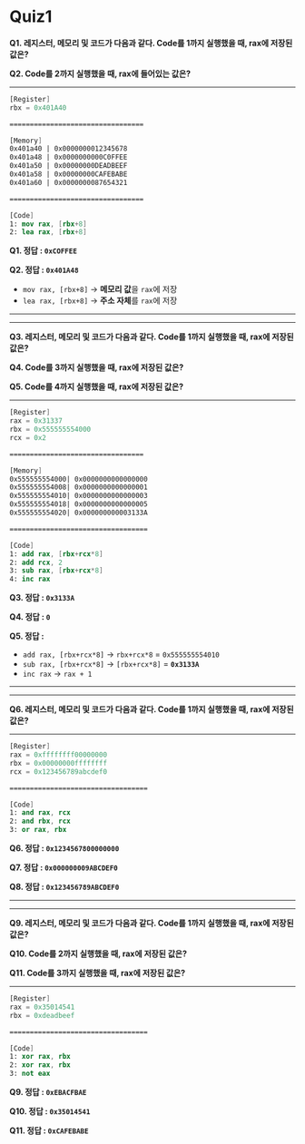 # Quiz1

**Q1. 레지스터, 메모리 및 코드가 다음과 같다. Code를 1까지 실행했을 때, rax에 저장된 값은?**

**Q2. Code를 2까지 실행했을 때, rax에 들어있는 값은?**

---

```nasm
[Register]
rbx = 0x401A40

=================================

[Memory]
0x401a40 | 0x0000000012345678
0x401a48 | 0x0000000000C0FFEE
0x401a50 | 0x00000000DEADBEEF
0x401a58 | 0x00000000CAFEBABE
0x401a60 | 0x0000000087654321

=================================

[Code]
1: mov rax, [rbx+8]
2: lea rax, [rbx+8]
```

**Q1. 정답 : `0xCOFFEE`**

**Q2. 정답 : `0x401A48`**

- `mov rax, [rbx+8]` → **메모리 값**을 `rax`에 저장
- `lea rax, [rbx+8]` → **주소 자체**를 `rax`에 저장

---

---

**Q3. 레지스터, 메모리 및 코드가 다음과 같다. Code를 1까지 실행했을 때, rax에 저장된 값은?**

**Q4. Code를 3까지 실행했을 때, rax에 저장된 값은?**

**Q5. Code를 4까지 실행했을 때, rax에 저장된 값은?**

---

```nasm
[Register]
rax = 0x31337
rbx = 0x555555554000
rcx = 0x2

=================================

[Memory]
0x555555554000| 0x0000000000000000
0x555555554008| 0x0000000000000001
0x555555554010| 0x0000000000000003
0x555555554018| 0x0000000000000005
0x555555554020| 0x000000000003133A

==================================

[Code]
1: add rax, [rbx+rcx*8]
2: add rcx, 2
3: sub rax, [rbx+rcx*8]
4: inc rax
```

**Q3. 정답 : `0x3133A`**

**Q4. 정답 : `0`**

**Q5. 정답 :** 

- `add rax, [rbx+rcx*8]` → `rbx+rcx*8` = `0x555555554010`
- `sub rax, [rbx+rcx*8]` → `[rbx+rcx*8]`  = **`0x3133A`**
- `inc rax` → `rax + 1`

---

---

**Q6. 레지스터, 메모리 및 코드가 다음과 같다. Code를 1까지 실행했을 때, rax에 저장된 값은?**

---

```nasm
[Register]
rax = 0xffffffff00000000
rbx = 0x00000000ffffffff
rcx = 0x123456789abcdef0

==================================

[Code]
1: and rax, rcx
2: and rbx, rcx
3: or rax, rbx
```

**Q6. 정답 : `0x1234567800000000`**

**Q7. 정답 : `0x000000009ABCDEF0`**

**Q8. 정답 : `0x123456789ABCDEF0`**

---

---

**Q9. 레지스터, 메모리 및 코드가 다음과 같다. Code를 1까지 실행했을 때, rax에 저장된 값은?**

**Q10. Code를 2까지 실행했을 때, rax에 저장된 값은?**

**Q11. Code를 3까지 실행했을 때, rax에 저장된 값은?**

---

```nasm
[Register]
rax = 0x35014541
rbx = 0xdeadbeef

==================================

[Code]
1: xor rax, rbx
2: xor rax, rbx
3: not eax
```

**Q9. 정답 : `0xEBACFBAE`**

**Q10. 정답 : `0x35014541`**

**Q11. 정답 : `0xCAFEBABE`**
